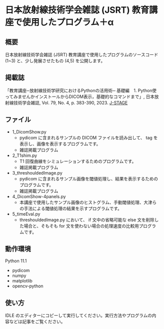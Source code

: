 # 日本放射線技術学会雑誌 (JSRT) 教育講座で使用したプログラム＋α

## 概要
日本放射線技術学会雑誌 (JSRT) 教育講座で使用したプログラムのソースコード (1~3) と、少し発展させたもの (4,5) を公開します。

## 掲載誌
 「教育講座─放射線技術学研究におけるPythonの活用術─ 基礎編　1. Python使ってみませんかインストールからDICOM表示，基礎的なコマンドまで」, 日本放射線技術学会雑誌,  Vol. 79,  No. 4, p. 383-390, 2023.
 [J-STAGE](https://www.jstage.jst.go.jp/article/jjrt/79/4/79_2023-2185/_article/-char/ja)

## ファイル

* 1_DicomShow.py
  * pydicom に含まれるサンプルの DICOM ファイルを読み出して、 tag を表示し、画像を表示するプログラムです。
  * 雑誌掲載プログラム
* 2_T1shim.py
  * T1 回復曲線をシミュレーションするためのプログラムです。
  * 雑誌掲載プログラム
* 3_threshouldedImage.py
  * pydicom に含まれるサンプル画像を閾値処理し、結果を表示するためのプログラムです。
  * 雑誌掲載プログラム
* 4_DicomShow-4panels.py
  * 本講座で使用したサンプル画像のヒストグラム、手動閾値処理、大津らの手法による閾値処理の結果を示すプログラムです。
* 5_timeEval.py
  * threshouldedImage.py において、 if 文中の省略可能な else 文を削除した場合と、そもそも for 文を使わない場合の処理速度の比較用プログラムです。

## 動作環境

Python 11.1
* pydicom
* numpy
* matplotlib
* opencv-python

## 使い方
IDLE のエディターにコピーして実行してください。実行方法やプログラムの内容などは記事をご覧ください。
